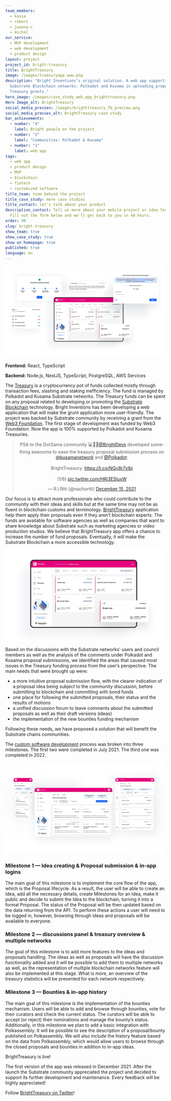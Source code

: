 ```yaml
---
team_members:
  - kasia
  - robert
  - joanna-c
  - michal
our_service:
  - MVP development
  - web development
  - product design
layout: project
project_id: bright-treasury
title: BrightTreasury
image: /images/treasuryapp_www.png
description: "Bright Inventions’s original solution. A web app supporting
  Substrate Blockchain networks: Polkadot and Kusama in uploading proposals for
  Treasury grants."
hero_image: /images/case_study_web_app_brighttreasury.png
Hero Image_alt: BrightTreasury
social_media_previev: /images/brighttreasury_fb_preview.png
social_media_previev_alt: BrightTreasury case study
bar_achievements:
  - number: "4"
    label: Bright people on the project
  - number: "2"
    label: "Communities: Polkadot & Kusama"
  - number: "1"
    label: web app
tags:
  - web app
  - product design
  - MVP
  - blockchain
  - fintech
  - customized software
title_team: team behind the project
title_case_study: more case studies
title_contact: let's talk about your product
description_contact: Tell us more about your mobile project or idea for an app.
  Fill out the form below and we'll get back to you in 48 hours.
order: 99
slug: bright-treasury
show_team: true
show_case_study: true
show on homepage: true
published: true
language: en
---
```

![Bright Treasury](../../static/images/treasuryappwww.png)

<TitleWithIcon sectionTitle="main features of BrightTreasury:" titleIcon="/images/main_features_icon.png" titleIconAlt="Main features of BrightTreasury:" />

<SliderText sliderElements='[{"title":"intuitive treasury submissions","description":"An intuitive, two-step flow for submitting proposals (Idea -> Proposal)."},{"description":"In-app module for more detailed proposal descriptions (like adding milestones) connected with the proposal related discussion and reporting progress on approved proposals.","title":"In-app module"},{"title":"proposals overview","description":"Clear overview of the submitted proposals matched with derived motions and their results"},{"description":"Historical overview of the past spending periods’ proposals that were submitted using the app.","title":"historical overview "},{"title":"bounties mechanism","description":"The first app with dedicated bounties implementation."},{"title":"in-app login","description":"Login with Web3 account or email."}]' />

<TitleWithIcon sectionTitle="stack" titleIcon="/images/skills.svg" titleIconAlt="bright" />

<Gallery images='[{"src":"/images/react.png","alt":"React"},{"src":"/images/typescript_logo.png","alt":"TypeScript"},{"src":"/images/node.png","alt":"Node"},{"src":"/images/nest.png"},{"src":"/images/postgresql_logo_stack.png","alt":"PostgreSQL"},{"src":"/images/aws.png","alt":"AWS"}]' />

**Frontend:** React, TypeScript

**Backend:** Node.js, NestJS, TypeScript, PostgreSQL, AWS Services

<TitleWithIcon sectionTitle="about BrightTreasury" titleIcon="/images/three_flags.svg" titleIconAlt="about BrightTreasury" />

<YouTubeEmbed url='https://www.youtube.com/watch?v=AKe5HynDQnU' />

The [Treasury](https://wiki.polkadot.network/docs/learn-treasury) is a cryptocurrency pot of funds collected mostly through transaction fees, slashing and staking inefficiency. The fund is managed by Polkadot and Kusama Substrate networks. The Treasury funds can be spent on any proposal related to developing or promoting the [Substrate Blockchain](/blog/5-benefits-of-substrate-blockchain) technology. Bright Inventions has been developing a web application that will make the grunt application more user-friendly. The project was backed by Substrate community by receiving a grant from the [Web3 Foundation](https://web3.foundation/). The first stage of development was funded by Web3 Foundation. Now the app is 100% supported by Polkadot and Kusama Treasuries.

<center><blockquote class="twitter-tweet"><p lang="en" dir="ltr">PSA to the DotSama community 💻🤩🎉<a href="https://twitter.com/BrightDevs?ref_src=twsrc%5Etfw">@BrightDevs</a> developed something awesome to ease the treasury proposal submission process on <a href="https://twitter.com/kusamanetwork?ref_src=twsrc%5Etfw">@kusamanetwork</a> and <a href="https://twitter.com/Polkadot?ref_src=twsrc%5Etfw">@Polkadot</a>: <br /><br />BrightTreasury: <a href="https://t.co/NQy8r7vIbi">https://t.co/NQy8r7vIbi</a> <br/><br/>(1/6) <a href="https://t.co/HRi3ESluxW">pic.twitter.com/HRi3ESluxW</a></p>&mdash; R.I.Rtti (@nachortti) <a href="https://twitter.com/nachortti/status/1471109810322030596?ref_src=twsrc%5Etfw">December 15, 2021</a></blockquote> <script async src="https://platform.twitter.com/widgets.js" charset="utf-8"></script></center>

<AnchorLink href='#contactForm' text='let’s talk about your project'/>

<TitleWithIcon sectionTitle="goal" titleIcon="/images/icon_title_goal.svg" titleIconAlt="goal" />

Our focus is to attract more professionals who could contribute to the community with their ideas and skills but at the same time may not be as fluent in blockchain customs and terminology. [BrightTreasury](https://treasury.bright.dev?utm_source=referral&utm_medium=bright_website&utm_campaign=case_study_bright) application help them apply their proposals even if they aren’t blockchain experts. The funds are available for software agencies as well as companies that want to share knowledge about Substrate such as marketing agencies or video production studios. We believe that BrightTreasury app offers a chance to increase the number of fund proposals. Eventually, it will make the Substrate Blockchain a more accessible technology.

![Bright Treasury Substrate](../../static/images/treasuryapp_www.png)

<AnchorLink href='#contactForm' text='let’s talk about your project'/>

<TitleWithIcon sectionTitle="process of developing BrightTreasury" titleIcon="/images/gearwheel.svg" titleIconAlt="process of developing BrightTreasury" />

Based on the discussions with the Substrate networks’ users and council members as well as the analysis of the comments under Polkadot and Kusama proposal submissions, we identified the areas that caused most issues in the Treasury funding process from the user’s perspective. The main needs that were brought up were:

* a more intuitive proposal submission flow, with the clearer indication of a proposal idea being subject to the community discussion, before submitting to blockchain and committing with bond funds 
* one place for following the submitted proposals, their status and the results of motions
* a unified discussion forum to leave comments about the submitted proposals as well as their draft versions (ideas)
* the implementation of the new bounties funding mechanism

Following these needs, we have proposed a solution that will benefit the Substrate chains communities.

The [custom software development](/our-areas/custom-software-development) process was broken into three milestones. The first two were completed in July 2021. The third one was completed in 2022. 

![Bright Treasury blockchain](../../static/images/treasury_www_3.png)

### Milestone 1 — Idea creating & Proposal submission & in-app logins

The main goal of this milestone is to implement the core flow of the app, which is the Proposal lifecycle. As a result, the user will be able to create an Idea, add all the necessary details, create Milestones for an Idea, make it public and decide to submit the Idea to the blockchain, turning it into a formal Proposal. The status of the Proposal will be then updated based on the data returning from the API. To perform these actions a user will need to be logged in, however, browsing through ideas and proposals will be available to everyone. 

### Milestone 2 — discussions panel & treasury overview & multiple networks

The goal of this milestone is to add more features to the ideas and proposals handling. The ideas as well as proposals will have the discussion functionality added and it will be possible to add them to multiple networks as well, as the representation of multiple blockchain networks feature will also be implemented at this stage. What is more, an overview of the treasury statistics will be presented for each network respectively. 

### Milestone 3 — Bounties & in-app history

The main goal of this milestone is the implementation of the bounties mechanism. Users will be able to add and browse through bounties, vote for their curators and check the current status. The curators will be able to accept (or reject) their nominations and manage the bounty’s status. Additionally, in this milestone we plan to add a basic integration with Polkassembly. It will be possible to see the description of a proposal/bounty published on Polkassembly. We will also include the history feature based on the data from Polkassembly, which would allow users to browse through the closed proposals and bounties in addition to in-app ideas.

<TitleWithIcon sectionTitle="result" titleIcon="/images/results_icon_title_small.png" titleIconAlt="result" />

BrightTreasury is live! 

The first version of the app was released in December 2021. After the launch the Substrate community appreciated the project and decided to support its further development and maintenance. Every feedback will be highly appreciated! 

Follow [BrightTreasury on Twitter](https://twitter.com/BrightTreasury)!
